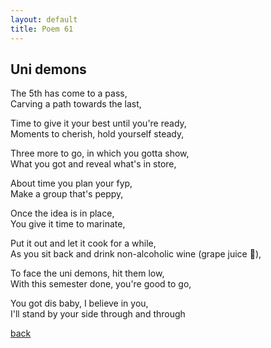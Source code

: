 ```yaml
---
layout: default
title: Poem 61
---
```


## Uni demons

The 5th has come to a pass, \
Carving a path towards the last,

Time to give it your best until you're ready, \
Moments to cherish, hold yourself steady,

Three more to go, in which you gotta show, \
What you got and reveal what's in store,

About time you plan your fyp, \
Make a group that's peppy,

Once the idea is in place, \
You give it time to marinate,

Put it out and let it cook for a while, \
As you sit back and drink non-alcoholic wine (grape juice 🤭),

To face the uni demons, hit them low, \
With this semester done, you're good to go,

You got dis baby, I believe in you, \
I'll stand by your side through and through


 [back](../index-page.html)